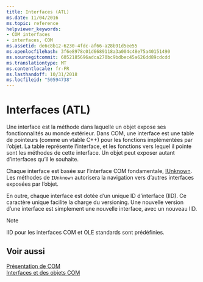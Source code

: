 ```yaml
---
title: Interfaces (ATL)
ms.date: 11/04/2016
ms.topic: reference
helpviewer_keywords:
- COM interfaces
- interfaces, COM
ms.assetid: de6c8b12-6230-4fdc-af66-a28b91d5ee55
ms.openlocfilehash: 3f6e8978c01d6689118a3a004c48e75a40151490
ms.sourcegitcommit: 6052185696adca270bc9bdbec45a626dd89cdcdd
ms.translationtype: MT
ms.contentlocale: fr-FR
ms.lasthandoff: 10/31/2018
ms.locfileid: "50594738"
---
```

# <a name="interfaces-atl"></a>Interfaces (ATL)

Une interface est la méthode dans laquelle un objet expose ses fonctionnalités au monde extérieur. Dans COM, une interface est une table de pointeurs (comme un vtable C++) pour les fonctions implémentées par l’objet. La table représente l’interface, et les fonctions vers lequel il pointe sont les méthodes de cette interface. Un objet peut exposer autant d’interfaces qu’il le souhaite.

Chaque interface est basée sur l’interface COM fondamentale, [IUnknown](../atl/iunknown.md). Les méthodes de `IUnknown` autorisera la navigation vers d’autres interfaces exposées par l’objet.

En outre, chaque interface est dotée d’un unique ID d’interface (IID). Ce caractère unique facilite la charge du versioning. Une nouvelle version d’une interface est simplement une nouvelle interface, avec un nouveau IID.

> [!NOTE]
>  IID pour les interfaces COM et OLE standards sont prédéfinies.

## <a name="see-also"></a>Voir aussi

[Présentation de COM](../atl/introduction-to-com.md)<br/>
[Interfaces et des objets COM](/windows/desktop/com/com-objects-and-interfaces)

